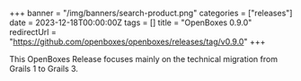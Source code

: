 +++
banner = "/img/banners/search-product.png"
categories = ["releases"]
date = 2023-12-18T00:00:00Z
tags = []
title = "OpenBoxes 0.9.0"
redirectUrl = "https://github.com/openboxes/openboxes/releases/tag/v0.9.0"
+++

This OpenBoxes Release focuses mainly on the technical migration from Grails 1 to Grails 3.


<!--more-->


